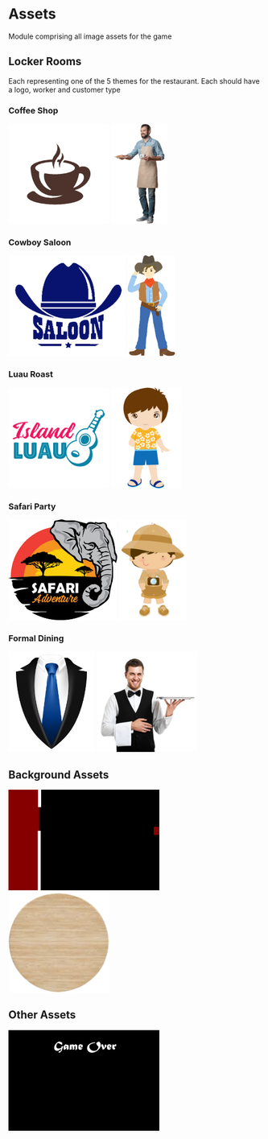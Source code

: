 # Assets

Module comprising all image assets for the game

## Locker Rooms

Each representing one of the 5 themes for the restaurant. Each should have a logo, worker and customer type

### Coffee Shop

<img src="coffee.png" alt="Coffee Shop Logo" height="200" />
<img src="workerCoffee.png" alt="Coffee Shop Worker" height="200" />

### Cowboy Saloon

<img src="cowboySaloon.png" alt="Cowboy Saloon Logo" height="200" />
<img src="workerCowboy.png" alt="Cowboy Saloon Worker" height="200" />

### Luau Roast

<img src="luau.png" alt="Luau Roast Logo" height="200" />
<img src="workerLuau.png" alt="Luau Roast Worker" height="200" />

### Safari Party

<img src="safari.png" alt="Safari Party Logo" height="200" />
<img src="workersafari.png" alt="Safari Party Worker" height="200" />

### Formal Dining

<img src="suit.png" alt="Formal Dining Logo" height="200" />
<img src="workersuit.png" alt="Formal Dining Worker" height="200" />

## Background Assets

<img src="background.png" alt="BaseBackground" height="200" />
<img src="table.png" alt="Table Asset" height="200" />

## Other Assets

<img src="gameOver.png" alt="Game Over Screen" height="200" />
